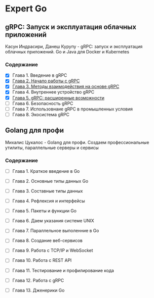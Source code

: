 # Expert Go

## gRPC: Запуск и эксплуатация облачных приложений

Касун Индрасири, Данеш Курупу - gRPC: запуск и эксплуатация облачных приложений. Go и Java для Docker и Kubernetes

### Содержание

- [x] Глава 1. Введение в gRPC
- [x] [Глава 2. Начало работы с gRPC](./grpc/ch02/)
- [x] [Глава 3. Методы взаимодействия на основе gRPC](./grpc/ch03/)
- [x] Глава 4. Внутреннее устройство gRPC
- [x] [Глава 5. gRPC: расширенные возможности](./grpc/ch05/)
- [ ] Глава 6. Безопасность gRPC
- [ ] Глава 7. Использовнаие gRPC в промышленных условия
- [ ] Глава 8. Экосистема gRPC

## Golang для профи

Михалис Цукалос - Golang для профи. Создаем профессиональные утилиты,
параллельные серверы и сервисы  

### Содержание

- [ ] Глава 1. Краткое введение в Go
- [ ] Глава 2. Основные типы данных Go
- [ ] Глава 3. Составные типы данных
- [ ] Глава 4. Рефлексия и интерфейсы
- [ ] Глава 5. Пакеты и функции Go
- [ ] Глава 6. Даем указания системе UNIX
- [ ] Глава 7. Параллельное выполенние в Go
- [ ] Глава 8. Создание веб-сервисов
- [ ] Глава 9. Работа с TCP/IP и WebSocket
- [ ] Глава 10. Работа с REST API
- [ ] Глава 11. Тестирование и профилирование кода
- [ ] Глава 12. Работа с gRPC
- [ ] Глава 13. Дженерики Go

